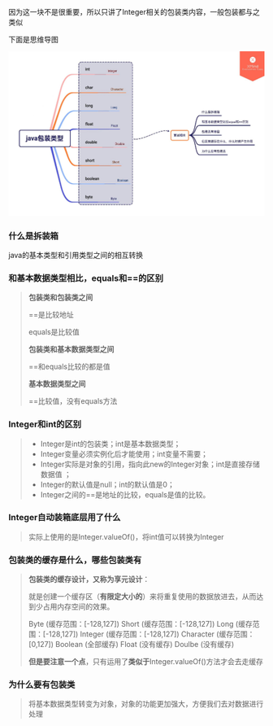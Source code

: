 因为这一块不是很重要，所以只讲了Integer相关的包装类内容，一般包装都与之类似

下面是思维导图

![image-20221130215020720](java包装类/image-20221130215020720.png)

### 什么是拆装箱

java的基本类型和引用类型之间的相互转换



### 和基本数据类型相比，equals和==的区别

> **包装类和包装类之间**
>
> ==是比较地址
>
> equals是比较值
>
> **包装类和基本数据类型之间**
>
> ==和equals比较的都是值
>
> **基本数据类型之间**
>
> ==比较值，没有equals方法



### Integer和int的区别

> - Integer是int的包装类；int是基本数据类型；
> - Integer变量必须实例化后才能使用；int变量不需要；
> - Integer实际是对象的引用，指向此new的Integer对象；int是直接存储数据值 ；
> - Integer的默认值是null；int的默认值是0；
> - Integer之间的==是地址的比较，equals是值的比较。
>



### Integer自动装箱底层用了什么

> 实际上使用的是Integer.valueOf()，将int值可以转换为Integer



### 包装类的缓存是什么，哪些包装类有

> **包装类的缓存设计，又称为享元设计**：
>
> 就是创建一个缓存区（**有限定大小的**）来将重复使用的数据放进去，从而达到少占用内存空间的效果。
>
> Byte (缓存范围：[-128,127])
> Short (缓存范围：[-128,127])
> Long (缓存范围：[-128,127])
> Integer (缓存范围：[-128,127])
> Character (缓存范围：[0,127])
> Boolean (全部缓存)
> Float (没有缓存)
> Doulbe (没有缓存)
>
> **但是要注意一个点**，只有运用了**类似于**Integer.valueOf()方法才会去走缓存



### 为什么要有包装类

> 将基本数据类型转变为对象，对象的功能更加强大，方便我们去对数据进行处理
